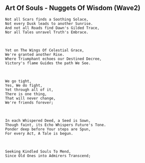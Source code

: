 ## Art Of Souls - Nuggets Of Wisdom (Wave2)

    Not all Scars finds a Soothing Solace,
    Not every Dusk leads to another Sunrise.
    And not all Roads find Dawn's Gilded Trace,
    Nor all Tales unravel Truth's Embrace.
  <br/>
  
    Yet on The Wings Of Celestial Grace,
    We're granted another Rise.
    Where Triumphant echoes our Destined Decree,
    Victory's flame Guides the path We See.
  <br/>

    We go tight, 
    Yes, We do fight, 
    Yet through all of it, 
    There is one thing,
    That will never change, 
    We're friends forever;
  <br/>
  
    In each Whispered Deed, a Seed is Sown,
    Though faint, its Echo Whispers Future's Tone.
    Ponder deep before Your steps are Spun,
    For every Act, A Tale is begun.
  <br/>

    Seeking Kindled Souls To Mend,
    Since Old Ones into Admirers Transcend;
  <br/>
